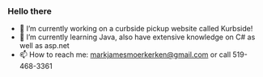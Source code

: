### Hello there 

- 🔭 I’m currently working on a curbside pickup website called Kurbside!
- 🌱 I’m currently learning Java, also have extensive knowledge on C# as well as asp.net 
- 📫 How to reach me: markjamesmoerkerken@gmail.com or call 519-468-3361



